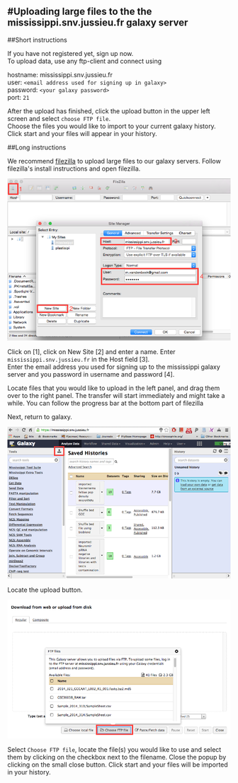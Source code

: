 #Uploading large files to the the mississippi.snv.jussieu.fr galaxy server
----

##Short instructions

If you have not registered yet, sign up now.  
To upload data, use any ftp-client and connect using  

hostname: mississippi.snv.jussieu.fr  
user: `<email address used for signing up in galaxy>`  
password: `<your galaxy password>`    
port: `21`    

After the upload has finished, click the upload button in the upper left screen and select `choose FTP file`.  
Choose the files you would like to import to your current galaxy history.  
Click start and your files will appear in your history.

##Long instructions

We recommend [filezilla](https://filezilla-project.org/download.php?type=client) to upload large files to our galaxy servers.
Follow filezilla's install instructions and open filezilla.
  
![Filezilla instructions](images/filezilla.png)

Click on [1], click on New Site [2] and enter a name. Enter `mississippi.snv.jussieu.fr` in the Host field [3].  
Enter the email address you used for signing up to the mississippi galaxy server and you password in username and 
password [4].

Locate files that you would like to upload in the left panel, and drag them over to the right panel. The transfer will start immediately and might take a while. You can follow the progress bar at the bottom part of filezilla

Next, return to galaxy.

![Upload button](images/mississippi.png)

Locate the upload button.

![Upload_1](images/upload1.png)

Select `Choose FTP file`, locate the file(s) you would like to use and select them by clicking on the checkbox next
to the filename. Close the popup by clicking on the small close button. Click start and your files will be imported
in your history.

